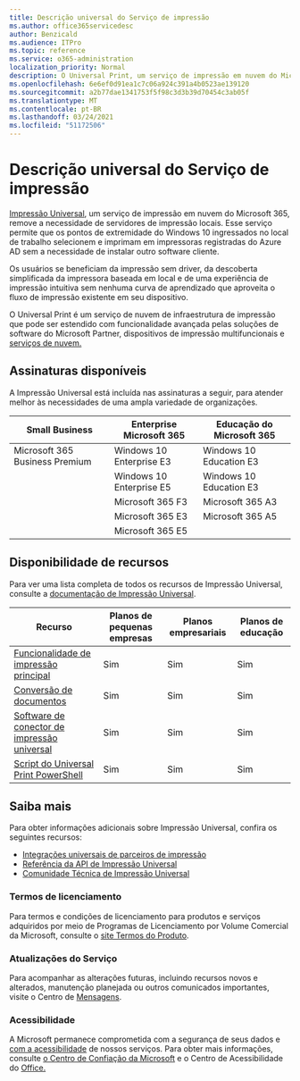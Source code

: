```yaml
---
title: Descrição universal do Serviço de impressão
ms.author: office365servicedesc
author: Benzicald
ms.audience: ITPro
ms.topic: reference
ms.service: o365-administration
localization_priority: Normal
description: O Universal Print, um serviço de impressão em nuvem do Microsoft 365, remove a necessidade de servidores de impressão locais.
ms.openlocfilehash: 6e6ef0d91ea1c7c06a924c391a4b0523ae139120
ms.sourcegitcommit: a2b77dae1341753f5f98c3d3b39d70454c3ab05f
ms.translationtype: MT
ms.contentlocale: pt-BR
ms.lasthandoff: 03/24/2021
ms.locfileid: "51172506"
---
```

# <a name="universal-print-service-description"></a>Descrição universal do Serviço de impressão

[Impressão Universal](https://www.microsoft.com/microsoft-365/windows/universal-print), um serviço de impressão em nuvem do Microsoft 365, remove a necessidade de servidores de impressão locais. Esse serviço permite que os pontos de extremidade do Windows 10 ingressados no local de trabalho selecionem e imprimam em impressoras registradas do Azure AD sem a necessidade de instalar outro software cliente.

Os usuários se beneficiam da impressão sem driver, da descoberta simplificada da impressora baseada em local e de uma experiência de impressão intuitiva sem nenhuma curva de aprendizado que aproveita o fluxo de impressão existente em seu dispositivo.

O Universal Print é um serviço de nuvem de infraestrutura de impressão que pode ser estendido com funcionalidade avançada pelas soluções de software do Microsoft Partner, dispositivos de impressão multifuncionais e [serviços de nuvem.](/universal-print/fundamentals/universal-print-partner-integrations)

## <a name="available-subscriptions"></a>Assinaturas disponíveis

A Impressão Universal está incluída nas assinaturas a seguir, para atender melhor às necessidades de uma ampla variedade de organizações.

| Small Business                 | Enterprise Microsoft 365     | Educação do Microsoft 365 |
|--------------------------------|------------------------------|-------------------------|
| Microsoft 365 Business Premium | Windows 10 Enterprise E3     | Windows 10 Education E3 |
|                                | Windows 10 Enterprise E5     | Windows 10 Education E3 |
|                                | Microsoft 365 F3             | Microsoft 365 A3        |
|                                | Microsoft 365 E3             | Microsoft 365 A5        |
|                                | Microsoft 365 E5             |                         |

## <a name="feature-availability"></a>Disponibilidade de recursos

Para ver uma lista completa de todos os recursos de Impressão Universal, consulte a [documentação de Impressão Universal](/universal-print/).

| Recurso                                  | Planos de pequenas empresas | Planos empresariais | Planos de educação |
|------------------------------------------|----------------------|------------------|-----------------|
| [Funcionalidade de impressão principal](/universal-print/)             | Sim                  | Sim              | Sim             |
| [Conversão de documentos](/universal-print/fundamentals/universal-print-document-conversion)                  | Sim                  | Sim              | Sim             |
| [Software de conector de impressão universal](/universal-print/fundamentals/universal-print-connector-overview)   | Sim                  | Sim              | Sim             |
| [Script do Universal Print PowerShell](/universal-print/fundamentals/universal-print-powershell) | Sim                  | Sim              | Sim             |

## <a name="learn-more"></a>Saiba mais

Para obter informações adicionais sobre Impressão Universal, confira os seguintes recursos:

- [Integrações universais de parceiros de impressão](/universal-print/fundamentals/universal-print-partner-integrations)
- [Referência da API de Impressão Universal](/graph/universal-print-concept-overview)
- [Comunidade Técnica de Impressão Universal](https://techcommunity.microsoft.com/t5/universal-print/ct-p/UniversalPrint)

### <a name="licensing-terms"></a>Termos de licenciamento

Para termos e condições de licenciamento para produtos e serviços adquiridos por meio de Programas de Licenciamento por Volume Comercial da Microsoft, consulte o [site Termos do Produto](https://www.microsoft.com/licensing/terms/). 

### <a name="service-updates"></a>Atualizações do Serviço

Para acompanhar as alterações futuras, incluindo recursos novos e alterados, manutenção planejada ou outros comunicados importantes, visite o Centro de [Mensagens](/microsoft-365/admin/manage/message-center).

### <a name="accessibility"></a>Acessibilidade

A Microsoft permanece comprometida com a segurança de seus dados e [com a acessibilidade](https://www.microsoft.com/trust-center/compliance/accessibility) de nossos serviços. Para obter mais informações, consulte [o Centro de Confiação da Microsoft](https://www.microsoft.com/trust-center) e o Centro de Acessibilidade do [Office.](https://support.microsoft.com/topic/office-accessibility-center-resources-for-people-with-disabilities-ecab0fcf-d143-4fe8-a2ff-6cd596bddc6d)